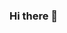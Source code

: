 ### Hi there 👋

<!--

Here are some ideas to get you started:

- 🔭 I’m currently working on building my portfolio
- 🌱 I’m currently learning web development
- 👯 I’m looking to collaborate on web developers
- 🤔 I’m looking for help with ...
- 💬 Ask me about ...
- 📫 How to reach me: ...
- 😄 Pronouns: him
- ⚡ Fun fact: ...
-->
